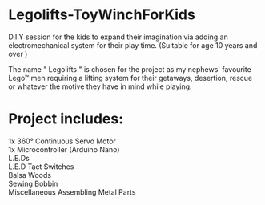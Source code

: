 # Legolifts-ToyWinchForKids
D.I.Y session for the kids to expand their imagination via adding an electromechanical system for their play time.
(Suitable for age 10 years and over ) 

The name " Legolifts " is chosen for the project as my nephews' favourite Lego™ men requiring a lifting system 
for their getaways, desertion, rescue or whatever the motive they have in mind while playing. 

# Project includes:<br />
1x 360° Continuous Servo Motor <br />
1x Microcontroller (Arduino Nano) <br />
   L.E.Ds <br />
   L.E.D Tact Switches  <br />
   Balsa Woods  <br />
   Sewing Bobbin  <br />
   Miscellaneous Assembling Metal Parts








